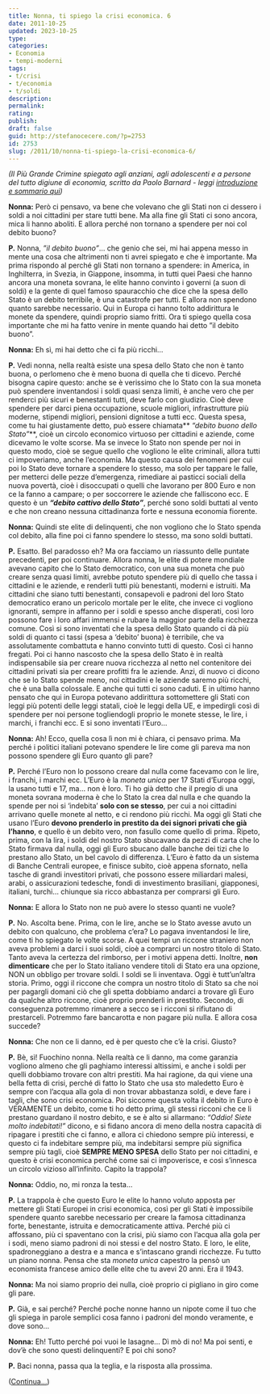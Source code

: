 ```yaml
---
title: Nonna, ti spiego la crisi economica. 6
date: 2011-10-25
updated: 2023-10-25
type: 
categories:
- Economia
- tempi-moderni
tags:
- t/crisi
- t/economia
- t/soldi
description: 
permalink: 
rating: 
publish: 
draft: false
guid: http://stefanocecere.com/?p=2753
id: 2753
slug: /2011/10/nonna-ti-spiego-la-crisi-economica-6/
---
```


_(Il Più Grande Crimine spiegato agli anziani, agli adolescenti e a persone del tutto digiune di economia, scritto da Paolo Barnard - leggi [introduzione e sommario qui](http://stefanocecere.com/2011/10/24/vi-spiego-la-crisi-economica/ "Vi spiego la crisi economica"))_

**Nonna:** Però ci pensavo, va bene che volevano che gli Stati non ci dessero i soldi a noi cittadini per stare tutti bene. Ma alla fine gli Stati ci sono ancora, mica li hanno aboliti. E allora perché non tornano a spendere per noi col debito buono?

**P.** Nonna, _”il debito buono”_… che genio che sei, mi hai appena messo in mente una cosa che altrimenti non ti avrei spiegato e che è importante. Ma prima rispondo al perché gli Stati non tornano a spendere: in America, in Inghilterra, in Svezia, in Giappone, insomma, in tutti quei Paesi che hanno ancora una moneta sovrana, le elite hanno convinto i governi (a suon di soldi) e la gente di quel famoso spauracchio che dice che la spesa dello Stato è un debito terribile, è una catastrofe per tutti. E allora non spendono quanto sarebbe necessario. Qui in Europa ci hanno tolto addirittura le monete da spendere, quindi proprio siamo fritti. Ora ti spiego quella cosa importante che mi ha fatto venire in mente quando hai detto ”il debito buono”.

**Nonna:** Eh sì, mi hai detto che ci fa più ricchi…

**P.** Vedi nonna, nella realtà esiste una spesa dello Stato che non è tanto buona, o perlomeno che è meno buona di quella che ti dicevo. Perché bisogna capire questo: anche se è verissimo che lo Stato con la sua moneta può spendere inventandosi i soldi quasi senza limiti, è anche vero che per renderci più sicuri e benestanti tutti, deve farlo con giudizio. Cioè deve spendere per darci piena occupazione, scuole migliori, infrastrutture più moderne, stipendi migliori, pensioni dignitose a tutti ecc. Questa spesa, come tu hai giustamente detto, può essere chiamata** _“debito buono dello Stato”_**, cioè un circolo economico virtuoso per cittadini e aziende, come dicevamo le volte scorse. Ma se invece lo Stato non spende per noi in questo modo, cioè se segue quello che vogliono le elite criminali, allora tutti ci impoveriamo, anche l’economia. Ma questo causa dei fenomeni per cui poi lo Stato deve tornare a spendere lo stesso, ma solo per tappare le falle, per metterci delle pezze d’emergenza, rimediare ai pasticci sociali della nuova povertà, cioè i disoccupati o quelli che lavorano per 800 Euro e non ce la fanno a campare; o per soccorrere le aziende che falliscono ecc. E questo è un **_“debito cattivo dello Stato”_**, perché sono soldi buttati al vento e che non creano nessuna cittadinanza forte e nessuna economia fiorente.

**Nonna:** Quindi ste elite di delinquenti, che non vogliono che lo Stato spenda col debito, alla fine poi ci fanno spendere lo stesso, ma sono soldi buttati.

**P.** Esatto. Bel paradosso eh? Ma ora facciamo un riassunto delle puntate precedenti, per poi continuare. Allora nonna, le elite di potere mondiale avevano capito che lo Stato democratico, con una sua moneta che può creare senza quasi limiti, avrebbe potuto spendere più di quello che tassa i cittadini e le aziende, e renderli tutti più benestanti, moderni e istruiti. Ma cittadini che siano tutti benestanti, consapevoli e padroni del loro Stato democratico erano un pericolo mortale per le elite, che invece ci vogliono ignoranti, sempre in affanno per i soldi e spesso anche disperati, così loro possono fare i loro affari immensi e rubare la maggior parte della ricchezza comune. Così si sono inventati che la spesa dello Stato quando ci dà più soldi di quanto ci tassi (spesa a ‘debito’ buona) è terribile, che va assolutamente combattuta e hanno convinto tutti di questo. Così ci hanno fregati. Poi ci hanno nascosto che la spesa dello Stato è in realtà indispensabile sia per creare nuova ricchezza al netto nel contenitore dei cittadini privati sia per creare profitti fra le aziende. Anzi, di nuovo ci dicono che se lo Stato spende meno, noi cittadini e le aziende saremo più ricchi, che è una balla colossale. E anche qui tutti ci sono caduti. E in ultimo hanno pensato che qui in Europa potevano addirittura sottomettere gli Stati con leggi più potenti delle leggi statali, cioè le leggi della UE, e impedirgli così di spendere per noi persone togliendogli proprio le monete stesse, le lire, i marchi, i franchi ecc. E si sono inventati l’Euro…

**Nonna:** Ah! Ecco, quella cosa lì non mi è chiara, ci pensavo prima. Ma perché i politici italiani potevano spendere le lire come gli pareva ma non possono spendere gli Euro quanto gli pare?

**P.** Perché l’Euro non lo possono creare dal nulla come facevamo con le lire, i franchi, i marchi ecc. L’Euro è la _moneta unica_ per 17 Stati d’Europa oggi, la usano tutti e 17, ma… non è loro. Ti ho già detto che il pregio di una moneta sovrana moderna è che lo Stato la crea dal nulla e che quando la spende per noi si ‘indebita’ **solo con se stesso**, per cui a noi cittadini arrivano quelle monete al netto, e ci rendono più ricchi. Ma oggi gli Stati che usano l’Euro **devono prenderlo in prestito da dei signori privati che già l’hanno**, e quello è un debito vero, non fasullo come quello di prima. Ripeto, prima, con la lira, i soldi del nostro Stato sbucavano da pezzi di carta che lo Stato firmava dal nulla, oggi gli Euro sbucano dalle banche dei tizi che lo prestano allo Stato, un bel cavolo di differenza. L’Euro è fatto da un sistema di Banche Centrali europee, e finisce subito, cioè appena sfornato, nella tasche di grandi investitori privati, che possono essere miliardari malesi, arabi, o assicurazioni tedesche, fondi di investimento brasiliani, giapponesi, italiani, turchi… chiunque sia ricco abbastanza per comprarsi gli Euro.

**Nonna:** E allora lo Stato non ne può avere lo stesso quanti ne vuole?

**P.** No. Ascolta bene. Prima, con le lire, anche se lo Stato avesse avuto un debito con qualcuno, che problema c’era? Lo pagava inventandosi le lire, come ti ho spiegato le volte scorse. A quei tempi un riccone straniero non aveva problemi a darci i suoi soldi, cioè a comprarci un nostro titolo di Stato. Tanto aveva la certezza del rimborso, per i motivi appena detti. Inoltre, **non dimenticare** che per lo Stato italiano vendere titoli di Stato era una opzione, NON un obbligo per trovare soldi. I soldi se li inventava. Oggi è tutt’un’altra storia. Primo, oggi il riccone che compra un nostro titolo di Stato sa che noi per pagargli domani ciò che gli spetta dobbiamo andarci a trovare gli Euro da qualche altro riccone, cioè proprio prenderli in prestito. Secondo, di conseguenza potremmo rimanere a secco se i ricconi si rifiutano di prestarceli. Potremmo fare bancarotta e non pagare più nulla. E allora cosa succede?

**Nonna:** Che non ce li danno, ed è per questo che c’è la crisi. Giusto?

**P.** Bè, sì! Fuochino nonna. Nella realtà ce li danno, ma come garanzia vogliono almeno che gli paghiamo interessi altissimi, e anche i soldi per quelli dobbiamo trovare con altri prestiti. Ma hai ragione, da qui viene una bella fetta di crisi, perché di fatto lo Stato che usa sto maledetto Euro è sempre con l’acqua alla gola di non trovar abbastanza soldi, e deve fare i tagli, che sono crisi economica. Poi siccome questa volta il debito in Euro è VERAMENTE un debito, come ti ho detto prima, gli stessi ricconi che ce li prestano guardano il nostro debito, e se è alto si allarmano: _“Oddio! Siete molto indebitati!”_ dicono, e si fidano ancora di meno della nostra capacità di ripagare i prestiti che ci fanno, e allora ci chiedono sempre più interessi, e questo ci fa indebitare sempre più, ma indebitarsi sempre più significa sempre più tagli, cioè **SEMPRE MENO SPESA** dello Stato per noi cittadini, e questo è crisi economica perché come sai ci impoverisce, e così s’innesca un circolo vizioso all’infinito. Capito la trappola?

**Nonna:** Oddio, no, mi ronza la testa…

**P.** La trappola è che questo Euro le elite lo hanno voluto apposta per mettere gli Stati Europei in crisi economica, così per gli Stati è impossibile spendere quanto sarebbe necessario per creare la famosa cittadinanza forte, benestante, istruita e democraticamente attiva. Perché più ci affossano, più ci spaventano con la crisi, più siamo con l’acqua alla gola per i sodi, meno siamo padroni di noi stessi e del nostro Stato. E loro, le elite, spadroneggiano a destra e a manca e s’intascano grandi ricchezze. Fu tutto un piano nonna. Pensa che sta _moneta unica_ capestro la pensò un economista francese amico delle elite che tu avevi 20 anni. Era il 1943.

**Nonna:** Ma noi siamo proprio dei nulla, cioè proprio ci pigliano in giro come gli pare.

**P.** Già, e sai perché? Perché poche nonne hanno un nipote come il tuo che gli spiega in parole semplici cosa fanno i padroni del mondo veramente, e dove sono…

**Nonna:** Eh! Tutto perché poi vuoi le lasagne… Dì mò di no! Ma poi senti, e dov’è che sono questi delinquenti? E poi chi sono?

**P.** Baci nonna, passa qua la teglia, e la risposta alla prossima.

([Continua…](http://stefanocecere.com/2011/10/27/nonna-ti-spiego-la-crisi-economica-7/ "Nonna, ti spiego la crisi economica. 7"))